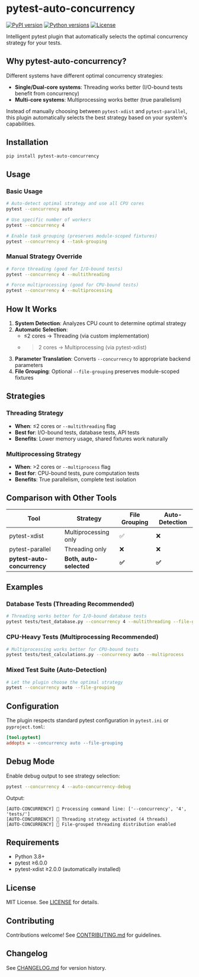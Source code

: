 # pytest-auto-concurrency

[![PyPI version](https://badge.fury.io/py/pytest-auto-concurrency.svg)](https://badge.fury.io/py/pytest-auto-concurrency)
[![Python versions](https://img.shields.io/pypi/pyversions/pytest-auto-concurrency.svg)](https://pypi.org/project/pytest-auto-concurrency)
[![License](https://img.shields.io/pypi/l/pytest-auto-concurrency.svg)](https://github.com/BitYantriki/pytest-auto-concurrency/blob/main/LICENSE)

Intelligent pytest plugin that automatically selects the optimal concurrency strategy for your tests.

## Why pytest-auto-concurrency?

Different systems have different optimal concurrency strategies:

- **Single/Dual-core systems**: Threading works better (I/O-bound tests benefit from concurrency)
- **Multi-core systems**: Multiprocessing works better (true parallelism)

Instead of manually choosing between `pytest-xdist` and `pytest-parallel`, this plugin automatically selects the best strategy based on your system's capabilities.

## Installation

```bash
pip install pytest-auto-concurrency
```

## Usage

### Basic Usage

```bash
# Auto-detect optimal strategy and use all CPU cores
pytest --concurrency auto

# Use specific number of workers
pytest --concurrency 4

# Enable task grouping (preserves module-scoped fixtures)
pytest --concurrency 4 --task-grouping
```

### Manual Strategy Override

```bash
# Force threading (good for I/O-bound tests)
pytest --concurrency 4 --multithreading

# Force multiprocessing (good for CPU-bound tests) 
pytest --concurrency 4 --multiprocessing
```

## How It Works

1. **System Detection**: Analyzes CPU count to determine optimal strategy
2. **Automatic Selection**:
   - ≤2 cores → Threading (via custom implementation)
   - >2 cores → Multiprocessing (via pytest-xdist)
3. **Parameter Translation**: Converts `--concurrency` to appropriate backend parameters
4. **File Grouping**: Optional `--file-grouping` preserves module-scoped fixtures

## Strategies

### Threading Strategy
- **When**: ≤2 cores or `--multithreading` flag
- **Best for**: I/O-bound tests, database tests, API tests
- **Benefits**: Lower memory usage, shared fixtures work naturally

### Multiprocessing Strategy  
- **When**: >2 cores or `--multiprocess` flag
- **Best for**: CPU-bound tests, pure computation tests
- **Benefits**: True parallelism, complete test isolation

## Comparison with Other Tools

| Tool | Strategy | File Grouping | Auto-Detection |
|------|----------|---------------|----------------|
| pytest-xdist | Multiprocessing only | ✅ | ❌ |
| pytest-parallel | Threading only | ❌ | ❌ |
| **pytest-auto-concurrency** | **Both, auto-selected** | **✅** | **✅** |

## Examples

### Database Tests (Threading Recommended)
```bash
# Threading works better for I/O-bound database tests
pytest tests/test_database.py --concurrency 4 --multithreading --file-grouping
```

### CPU-Heavy Tests (Multiprocessing Recommended)  
```bash
# Multiprocessing works better for CPU-bound tests
pytest tests/test_calculations.py --concurrency auto --multiprocess
```

### Mixed Test Suite (Auto-Detection)
```bash
# Let the plugin choose the optimal strategy
pytest --concurrency auto --file-grouping
```

## Configuration

The plugin respects standard pytest configuration in `pytest.ini` or `pyproject.toml`:

```ini
[tool:pytest]
addopts = --concurrency auto --file-grouping
```

## Debug Mode

Enable debug output to see strategy selection:

```bash
pytest --concurrency 4 --auto-concurrency-debug
```

Output:
```
[AUTO-CONCURRENCY] 🚀 Processing command line: ['--concurrency', '4', 'tests/']
[AUTO-CONCURRENCY] 🧵 Threading strategy activated (4 threads)
[AUTO-CONCURRENCY] 📁 File-grouped threading distribution enabled
```

## Requirements

- Python 3.8+
- pytest ≥6.0.0
- pytest-xdist ≥2.0.0 (automatically installed)

## License

MIT License. See [LICENSE](LICENSE) for details.

## Contributing

Contributions welcome! See [CONTRIBUTING.md](CONTRIBUTING.md) for guidelines.

## Changelog

See [CHANGELOG.md](CHANGELOG.md) for version history.